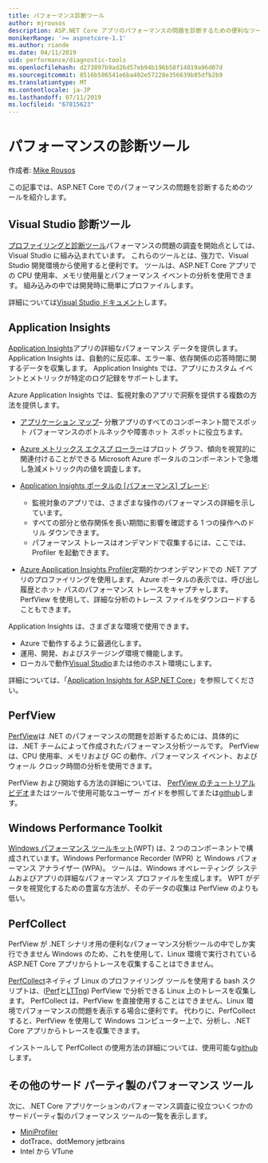 ```yaml
---
title: パフォーマンス診断ツール
author: mjrousos
description: ASP.NET Core アプリのパフォーマンスの問題を診断するための便利なツールです。
monikerRange: '>= aspnetcore-1.1'
ms.author: riande
ms.date: 04/11/2019
uid: performance/diagnostic-tools
ms.openlocfilehash: d273897b9ad26d57eb94b196b58f14019a96d07d
ms.sourcegitcommit: 8516b586541e6ba402e57228e356639b85dfb2b9
ms.translationtype: MT
ms.contentlocale: ja-JP
ms.lasthandoff: 07/11/2019
ms.locfileid: "67815623"
---
```

# <a name="performance-diagnostic-tools"></a>パフォーマンスの診断ツール

作成者: [Mike Rousos](https://github.com/mjrousos)

この記事では、ASP.NET Core でのパフォーマンスの問題を診断するためのツールを紹介します。

## <a name="visual-studio-diagnostic-tools"></a>Visual Studio 診断ツール

[プロファイリングと診断ツール](/visualstudio/profiling)パフォーマンスの問題の調査を開始点としては、Visual Studio に組み込まれています。 これらのツールとは、強力で、Visual Studio 開発環境から使用すると便利です。 ツールは、ASP.NET Core アプリでの CPU 使用率、メモリ使用量とパフォーマンス イベントの分析を使用できます。 組み込みの中では開発時に簡単にプロファイルします。

詳細については[Visual Studio ドキュメント](/visualstudio/profiling/profiling-overview)します。

## <a name="application-insights"></a>Application Insights

[Application Insights](/azure/application-insights/app-insights-overview)アプリの詳細なパフォーマンス データを提供します。 Application Insights は、自動的に反応率、エラー率、依存関係の応答時間に関するデータを収集します。 Application Insights では、アプリにカスタム イベントとメトリックが特定のログ記録をサポートします。

Azure Application Insights では、監視対象のアプリで洞察を提供する複数の方法を提供します。

- [アプリケーション マップ](/azure/application-insights/app-insights-app-map)– 分散アプリのすべてのコンポーネント間でスポット パフォーマンスのボトルネックや障害ホット スポットに役立ちます。
- [Azure メトリックス エクスプ ローラー](/azure/azure-monitor/platform/metrics-getting-started)はプロット グラフ、傾向を視覚的に関連付けることができる Microsoft Azure ポータルのコンポーネントで急増し急減メトリック内の値を調査します。
- [Application Insights ポータルの [パフォーマンス] ブレード](/azure/application-insights/app-insights-tutorial-performance):

  - 監視対象のアプリでは、さまざまな操作のパフォーマンスの詳細を示しています。
  - すべての部分と依存関係を長い期間に影響を確認する 1 つの操作へのドリル ダウンできます。
  - パフォーマンス トレースはオンデマンドで収集するには、ここでは、Profiler を起動できます。

- [Azure Application Insights Profiler](/azure/azure-monitor/app/profiler)定期的かつオンデマンドでの .NET アプリのプロファイリングを使用します。  Azure ポータルの表示では、呼び出し履歴とホット パスのパフォーマンス トレースをキャプチャします。 PerfView を使用して、詳細な分析のトレース ファイルをダウンロードすることもできます。

Application Insights は、さまざまな環境で使用できます。

- Azure で動作するように最適化します。
- 運用、開発、およびステージング環境で機能します。
- ローカルで動作[Visual Studio](/azure/application-insights/app-insights-visual-studio)または他のホスト環境にします。

詳細については、「[Application Insights for ASP.NET Core](/azure/application-insights/app-insights-asp-net-core)」を参照してください。

## <a name="perfview"></a>PerfView

[PerfView](https://github.com/Microsoft/perfview)は .NET のパフォーマンスの問題を診断するためには、具体的には、.NET チームによって作成されたパフォーマンス分析ツールです。 PerfView は、CPU 使用率、メモリおよび GC の動作、パフォーマンス イベント、およびウォール クロック時間の分析を使用できます。

PerfView および開始する方法の詳細については、 [PerfView のチュートリアル ビデオ](https://channel9.msdn.com/Series/PerfView-Tutorial)またはツールで使用可能なユーザー ガイドを参照してまたは[github](https://github.com/Microsoft/perfview)します。

## <a name="windows-performance-toolkit"></a>Windows Performance Toolkit

[Windows パフォーマンス ツールキット](/windows-hardware/test/wpt/)(WPT) は、2 つのコンポーネントで構成されています。Windows Performance Recorder (WPR) と Windows パフォーマンス アナライザー (WPA)。 ツールは、Windows オペレーティング システムおよびアプリの詳細なパフォーマンス プロファイルを生成します。 WPT がデータを視覚化するための豊富な方法が、そのデータの収集は PerfView のよりも低い。

## <a name="perfcollect"></a>PerfCollect

PerfView が .NET シナリオ用の便利なパフォーマンス分析ツールの中でしか実行できません Windows のため、これを使用して、Linux 環境で実行されている ASP.NET Core アプリからトレースを収集することはできません。

[PerfCollect](https://github.com/dotnet/coreclr/blob/master/Documentation/project-docs/linux-performance-tracing.md)ネイティブ Linux のプロファイリング ツールを使用する bash スクリプトは、([Perf](https://perf.wiki.kernel.org/index.php/Main_Page)と[LTTng](https://lttng.org/)) PerfView で分析できる Linux 上のトレースを収集します。 PerfCollect は、PerfView を直接使用することはできません、Linux 環境でパフォーマンスの問題を表示する場合に便利です。 代わりに、PerfCollect すると、PerfView を使用して Windows コンピューター上で、分析し、.NET Core アプリからトレースを収集できます。

インストールして PerfCollect の使用方法の詳細については、使用可能な[github](https://github.com/dotnet/coreclr/blob/master/Documentation/project-docs/linux-performance-tracing.md)します。

## <a name="other-third-party-performance-tools"></a>その他のサード パーティ製のパフォーマンス ツール

次に、.NET Core アプリケーションのパフォーマンス調査に役立ついくつかのサードパーティ製のパフォーマンス ツールの一覧を表示します。

- [MiniProfiler](https://miniprofiler.com/)
- dotTrace、dotMemory jetbrains
- Intel から VTune
